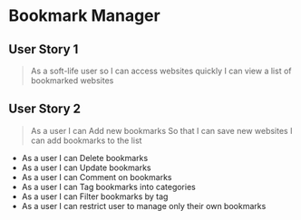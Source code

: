 # Bookmark Manager

## User Story 1
> As a soft-life user
> so I can access websites quickly
> I can view a list of bookmarked websites

## User Story 2
> As a user I can Add new bookmarks
> So that I can save new websites
> I can add bookmarks to the list
- As a user I can Delete bookmarks
- As a user I can Update bookmarks
- As a user I can Comment on bookmarks
- As a user I can Tag bookmarks into categories
- As a user I can Filter bookmarks by tag
- As a user I can restrict user to manage only their own bookmarks
